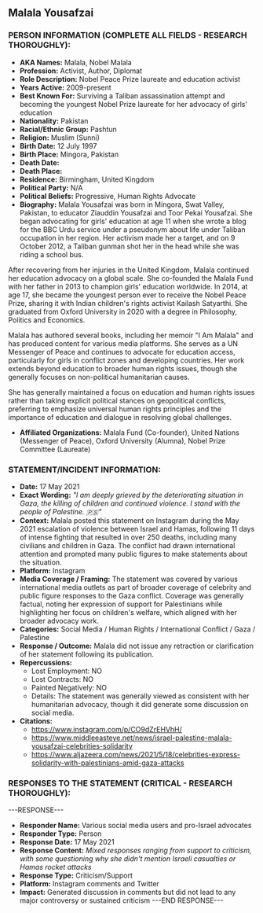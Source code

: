 ## Malala Yousafzai

### PERSON INFORMATION (COMPLETE ALL FIELDS - RESEARCH THOROUGHLY):

- **AKA Names:** Malala, Nobel Malala
- **Profession:** Activist, Author, Diplomat
- **Role Description:** Nobel Peace Prize laureate and education activist
- **Years Active:** 2009-present
- **Best Known For:** Surviving a Taliban assassination attempt and becoming the youngest Nobel Prize laureate for her advocacy of girls' education
- **Nationality:** Pakistan
- **Racial/Ethnic Group:** Pashtun
- **Religion:** Muslim (Sunni)
- **Birth Date:** 12 July 1997
- **Birth Place:** Mingora, Pakistan
- **Death Date:** 
- **Death Place:** 
- **Residence:** Birmingham, United Kingdom
- **Political Party:** N/A
- **Political Beliefs:** Progressive, Human Rights Advocate
- **Biography:** Malala Yousafzai was born in Mingora, Swat Valley, Pakistan, to educator Ziauddin Yousafzai and Toor Pekai Yousafzai. She began advocating for girls' education at age 11 when she wrote a blog for the BBC Urdu service under a pseudonym about life under Taliban occupation in her region. Her activism made her a target, and on 9 October 2012, a Taliban gunman shot her in the head while she was riding a school bus.

After recovering from her injuries in the United Kingdom, Malala continued her education advocacy on a global scale. She co-founded the Malala Fund with her father in 2013 to champion girls' education worldwide. In 2014, at age 17, she became the youngest person ever to receive the Nobel Peace Prize, sharing it with Indian children's rights activist Kailash Satyarthi. She graduated from Oxford University in 2020 with a degree in Philosophy, Politics and Economics.

Malala has authored several books, including her memoir "I Am Malala" and has produced content for various media platforms. She serves as a UN Messenger of Peace and continues to advocate for education access, particularly for girls in conflict zones and developing countries. Her work extends beyond education to broader human rights issues, though she generally focuses on non-political humanitarian causes.

She has generally maintained a focus on education and human rights issues rather than taking explicit political stances on geopolitical conflicts, preferring to emphasize universal human rights principles and the importance of education and dialogue in resolving global challenges.

- **Affiliated Organizations:** Malala Fund (Co-founder), United Nations (Messenger of Peace), Oxford University (Alumna), Nobel Prize Committee (Laureate)

### STATEMENT/INCIDENT INFORMATION:
- **Date:** 17 May 2021
- **Exact Wording:** *"I am deeply grieved by the deteriorating situation in Gaza, the killing of children and continued violence. I stand with the people of Palestine. 🇵🇸"*
- **Context:** Malala posted this statement on Instagram during the May 2021 escalation of violence between Israel and Hamas, following 11 days of intense fighting that resulted in over 250 deaths, including many civilians and children in Gaza. The conflict had drawn international attention and prompted many public figures to make statements about the situation.
- **Platform:** Instagram
- **Media Coverage / Framing:** The statement was covered by various international media outlets as part of broader coverage of celebrity and public figure responses to the Gaza conflict. Coverage was generally factual, noting her expression of support for Palestinians while highlighting her focus on children's welfare, which aligned with her broader advocacy work.
- **Categories:** Social Media / Human Rights / International Conflict / Gaza / Palestine
- **Response / Outcome:** Malala did not issue any retraction or clarification of her statement following its publication.
- **Repercussions:**
  - Lost Employment: NO
  - Lost Contracts: NO
  - Painted Negatively: NO
  - Details: The statement was generally viewed as consistent with her humanitarian advocacy, though it did generate some discussion on social media.
- **Citations:** 
  - https://www.instagram.com/p/CO9dZrEHVhH/
  - https://www.middleeasteye.net/news/israel-palestine-malala-yousafzai-celebrities-solidarity
  - https://www.aljazeera.com/news/2021/5/18/celebrities-express-solidarity-with-palestinians-amid-gaza-attacks

### RESPONSES TO THE STATEMENT (CRITICAL - RESEARCH THOROUGHLY):

---RESPONSE---
- **Responder Name:** Various social media users and pro-Israel advocates
- **Responder Type:** Person
- **Response Date:** 17 May 2021
- **Response Content:** *Mixed responses ranging from support to criticism, with some questioning why she didn't mention Israeli casualties or Hamas rocket attacks*
- **Response Type:** Criticism/Support
- **Platform:** Instagram comments and Twitter
- **Impact:** Generated discussion in comments but did not lead to any major controversy or sustained criticism
---END RESPONSE---